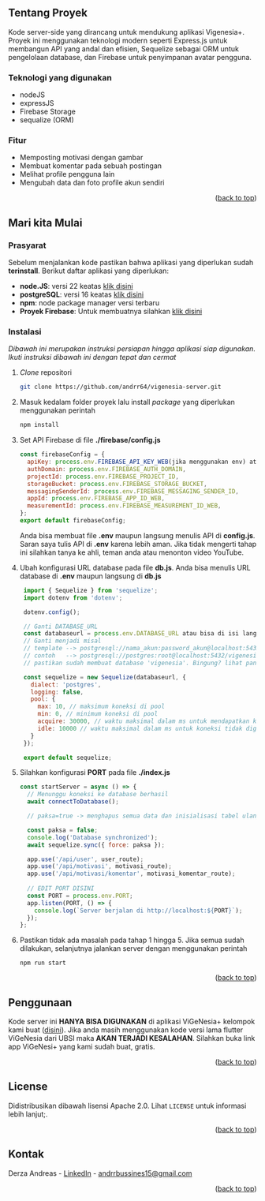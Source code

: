 <!-- ABOUT THE PROJECT -->

## Tentang Proyek

Kode server-side yang dirancang untuk mendukung aplikasi Vigenesia+. Proyek ini menggunakan teknologi modern seperti Express.js untuk membangun API yang andal dan efisien, Sequelize sebagai ORM untuk pengelolaan database, dan Firebase untuk penyimpanan avatar pengguna.

### Teknologi yang digunakan

- nodeJS
- expressJS
- Firebase Storage
- sequalize (ORM)

### Fitur
- Memposting motivasi dengan gambar
- Membuat komentar pada sebuah postingan
- Melihat profile pengguna lain
- Mengubah data dan foto profile akun sendiri

<p align="right">(<a href="#readme-top">back to top</a>)</p>

<!-- GETTING STARTED -->

## Mari kita Mulai

### Prasyarat

Sebelum menjalankan kode pastikan bahwa aplikasi yang diperlukan sudah **terinstall**. Berikut daftar aplikasi yang diperlukan:

- **node.JS**: versi 22 keatas [klik disini](https://nodejs.org/en)
- **postgreSQL**: versi 16 keatas [klik disini](https://www.postgresql.org/download)
- **npm**: node package manager versi terbaru
- **Proyek Firebase**: Untuk membuatnya silahkan [klik disini](https://console.firebase.google.com/)



### Instalasi

_Dibawah ini merupakan instruksi persiapan hingga aplikasi siap digunakan. Ikuti instruksi dibawah ini dengan tepat dan cermat_

1. *Clone* repositori
   ```sh
   git clone https://github.com/andrr64/vigenesia-server.git
   ```
2. Masuk kedalam folder proyek lalu install *package* yang diperlukan menggunakan perintah
   ```sh
   npm install
   ```
3. Set API Firebase di file **./firebase/config.js**
   ```js
   const firebaseConfig = {
     apiKey: process.env.FIREBASE_API_KEY_WEB(jika menggunakan env) atau ketik langsung disini, contoh: edja8877dsansajdas714h1280ads,
     authDomain: process.env.FIREBASE_AUTH_DOMAIN,
     projectId: process.env.FIREBASE_PROJECT_ID,
     storageBucket: process.env.FIREBASE_STORAGE_BUCKET,
     messagingSenderId: process.env.FIREBASE_MESSAGING_SENDER_ID,
     appId: process.env.FIREBASE_APP_ID_WEB,
     measurementId: process.env.FIREBASE_MEASUREMENT_ID_WEB,
   };
   export default firebaseConfig;
   ```
   Anda bisa membuat file **.env** maupun langsung menulis API di **config.js**. Saran saya tulis API di **.env** karena lebih aman. Jika tidak mengerti tahap ini silahkan tanya ke ahli, teman anda atau menonton video YouTube.
  
4. Ubah konfigurasi URL database pada file **db.js**. Anda bisa menulis URL database di **.env** maupun langsung di **db.js**
   ```js
    import { Sequelize } from 'sequelize';
    import dotenv from 'dotenv';

    dotenv.config();

    // Ganti DATABASE_URL
    const databaseurl = process.env.DATABASE_URL atau bisa di isi langsung dengan alamat database (lihat dibawah)
    // Ganti menjadi misal
    // template --> postgresql://nama_akun:password_akun@localhost:5432/nama_database
    // contoh   --> postgresql://postgres:root@localhost:5432/vigenesia
    // pastikan sudah membuat database 'vigenesia'. Bingung? lihat panduan online tentang cara membuat database di postgresql
   
    const sequelize = new Sequelize(databaseurl, {
      dialect: 'postgres',
      logging: false,
      pool: {
        max: 10, // maksimum koneksi di pool
        min: 0, // minimum koneksi di pool
        acquire: 30000, // waktu maksimal dalam ms untuk mendapatkan koneksi
        idle: 10000 // waktu maksimal dalam ms untuk koneksi tidak digunakan
      }
    });

    export default sequelize;
   ```

5. Silahkan konfigurasi **PORT** pada file **./index.js**
    ```js
    const startServer = async () => {
      // Menunggu koneksi ke database berhasil
      await connectToDatabase();

      // paksa=true -> menghapus semua data dan inisialisasi tabel ulang

      const paksa = false;
      console.log('Database synchronized');
      await sequelize.sync({ force: paksa });

      app.use('/api/user', user_route);
      app.use('/api/motivasi', motivasi_route);
      app.use('/api/motivasi/komentar', motivasi_komentar_route);
      
      // EDIT PORT DISINI
      const PORT = process.env.PORT;
      app.listen(PORT, () => {
        console.log(`Server berjalan di http://localhost:${PORT}`);
      });
    };
    ```


6. Pastikan tidak ada masalah pada tahap 1 hingga 5. Jika semua sudah dilakukan, selanjutnya jalankan server dengan menggunakan perintah
   ```pwsh
   npm run start
   ```


<p align="right">(<a href="#readme-top">back to top</a>)</p>

<!-- USAGE EXAMPLES -->

## Penggunaan

Kode server ini **HANYA BISA DIGUNAKAN** di aplikasi ViGeNesia+ kelompok kami buat ([disini](https://github.com/andrr64/vigenesia-ubsi)). Jika anda masih menggunakan kode versi lama flutter ViGeNesia dari UBSI maka **AKAN TERJADI KESALAHAN**. Silahkan buka link app ViGeNesi+ yang kami sudah buat, gratis.

<p align="right">(<a href="#readme-top">back to top</a>)</p>

<!-- ## Kontributor
Contributions are what make the open source community such an amazing place to learn, inspire, and create. Any contributions you make are **greatly appreciated**.

If you have a suggestion that would make this better, please fork the repo and create a pull request. You can also simply open an issue with the tag "enhancement".
Don't forget to give the project a star! Thanks again!

1. Fork the Project
2. Create your Feature Branch (`git checkout -b feature/AmazingFeature`)
3. Commit your Changes (`git commit -m 'Add some AmazingFeature'`)
4. Push to the Branch (`git push origin feature/AmazingFeature`)
5. Open a Pull Request

### Top contributors:

<a href="https://github.com/othneildrew/Best-README-Template/graphs/contributors">
  <img src="https://contrib.rocks/image?repo=othneildrew/Best-README-Template" alt="contrib.rocks image" />
</a>

<p align="right">(<a href="#readme-top">back to top</a>)</p>

LICENSE -->
## License

Didistribusikan dibawah lisensi Apache 2.0. Lihat `LICENSE` untuk informasi lebih lanjut;.

<p align="right">(<a href="#readme-top">back to top</a>)</p>

<!-- CONTACT -->

## Kontak

Derza Andreas - [LinkedIn](https://www.linkedin.com/in/derza-andreas-940376216/) - andrrbussines15@gmail.com

<p align="right">(<a href="#readme-top">back to top</a>)</p>

